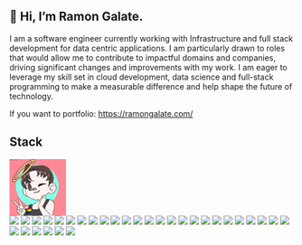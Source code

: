 
## 👋 Hi, I’m Ramon Galate.

I am a software engineer currently working with Infrastructure and full stack development for data centric applications.
I am particularly drawn to roles that would allow me to contribute to impactful domains and companies, driving significant changes and improvements with my work. I am eager to leverage my skill set in cloud development, data science and full-stack programming to make a measurable difference and help shape the future of technology.

If you want to portfolio:
https://ramongalate.com/
  
## Stack

<div style="display: inline-block">
  <img align="center" height="100em" src="https://github.com/RamonGal/RamonGal/blob/main/avatar.gif">
</div> 
<div style="display: inline-block">
  <img height="30em"  src="https://img.shields.io/badge/Vue.js-35495E?style=for-the-badge&logo=vue.js&logoColor=4FC08D">
  <img height="30em" src="https://img.shields.io/badge/Linux-FCC624?style=for-the-badge&logo=linux&logoColor=black">
  <img height="30em" src="https://img.shields.io/badge/Pytest-0A9EDC?style=for-the-badge&logo=pytest&logoColor=white">
  <img height="30em" src="https://img.shields.io/badge/CSS-239120?&style=for-the-badge&logo=css3&logoColor=white">
  <img height="30em" src="https://img.shields.io/badge/JavaScript-F7DF1E?style=for-the-badge&logo=javascript&logoColor=black">
  <img height="30em" src="https://img.shields.io/badge/TypeScript-007ACC?style=for-the-badge&logo=typescript&logoColor=white">
  <img height="30em" src="https://img.shields.io/badge/Jest-C21325?style=for-the-badge&logo=jest&logoColor=white">
  <img height="30em" src="https://img.shields.io/badge/HTML5-E34F26?style=for-the-badge&logo=html5&logoColor=white">
  <img height="30em" src="https://img.shields.io/badge/Sass-CC6699?style=for-the-badge&logo=sass&logoColor=white">
  <img height="30em" src="https://img.shields.io/badge/Python-14354C?style=for-the-badge&logo=python&logoColor=white">
  <img height="30em" src="https://img.shields.io/badge/C%2B%2B-00599C?style=for-the-badge&logo=c%2B%2B&logoColor=white">
  <img height="30em" src="https://img.shields.io/badge/React-20232A?style=for-the-badge&logo=react&logoColor=61DAFB">
  <img height="30em" src="https://img.shields.io/badge/FastAPI-005571?style=for-the-badge&logo=fastapi">
  <img height="30em" src="https://img.shields.io/badge/Go-00ADD8?style=for-the-badge&logo=go&logoColor=white">
  <img height="30em" src="https://img.shields.io/badge/Svelte-4A4A55?style=for-the-badge&logo=svelte&logoColor=FF3E00">
  <img height="30em" src="https://img.shields.io/badge/Tailwind_CSS-38B2AC?style=for-the-badge&logo=tailwind-css&logoColor=white">
  <img height="30em" src="https://img.shields.io/badge/Bootstrap-563D7C?style=for-the-badge&logo=bootstrap&logoColor=white">
  <img height="30em" src="https://img.shields.io/badge/Django-092E20?style=for-the-badge&logo=django&logoColor=white">
  <img height="30em" src="https://img.shields.io/badge/PostgreSQL-316192?style=for-the-badge&logo=postgresql&logoColor=white">
  <img height="30em" src="https://img.shields.io/badge/MySQL-00000F?style=for-the-badge&logo=mysql&logoColor=white">
  <img height="30em" src="https://img.shields.io/badge/AWS-%23FF9900.svg?style=for-the-badge&logo=amazon-aws&logoColor=white">
  <img height="30em" src="https://img.shields.io/badge/GitHub_Actions-2088FF?style=for-the-badge&logo=github-actions&logoColor=white">
  <img height="30em" src="https://img.shields.io/badge/redis-%23DD0031.svg?&style=for-the-badge&logo=redis&logoColor=white">
  <img height="30em" src="https://img.shields.io/badge/gitlab%20ci-%23181717.svg?style=for-the-badge&logo=gitlab&logoColor=white">
  <img height="30em" src="https://img.shields.io/badge/grafana-%23F46800.svg?style=for-the-badge&logo=grafana&logoColor=white">
  <img height="30em" src="https://img.shields.io/badge/kubernetes-%23326ce5.svg?style=for-the-badge&logo=kubernetes&logoColor=white">
  <img height="30em" src="https://img.shields.io/badge/Prometheus-E6522C?style=for-the-badge&logo=Prometheus&logoColor=white">
  <img height="30em" src="https://img.shields.io/badge/pandas-%23150458.svg?style=for-the-badge&logo=pandas&logoColor=white">
    <img height="30em" src="https://img.shields.io/badge/PyTorch-%23EE4C2C.svg?style=for-the-badge&logo=PyTorch&logoColor=white">
  <img height="30em" src="https://img.shields.io/badge/TensorFlow-%23FF6F00.svg?style=for-the-badge&logo=TensorFlow&logoColor=white">
    <img height="30em" src="https://img.shields.io/badge/scikit--learn-%23F7931E.svg?style=for-the-badge&logo=scikit-learn&logoColor=white">
</div>


